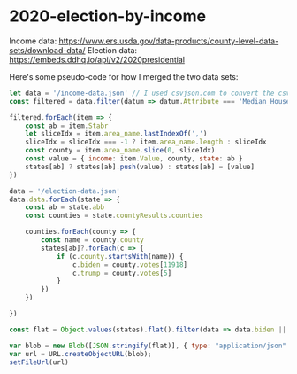 # 2020-election-by-income

Income data: https://www.ers.usda.gov/data-products/county-level-data-sets/download-data/
Election data: https://embeds.ddhq.io/api/v2/2020presidential

Here's some pseudo-code for how I merged the two data sets:

```js
let data = '/income-data.json' // I used csvjson.com to convert the csv data to json
const filtered = data.filter(datum => datum.Attribute === 'Median_Household_Income_2019')

filtered.forEach(item => {
    const ab = item.Stabr
    let sliceIdx = item.area_name.lastIndexOf(',')
    sliceIdx = sliceIdx === -1 ? item.area_name.length : sliceIdx
    const county = item.area_name.slice(0, sliceIdx)
    const value = { income: item.Value, county, state: ab }
    states[ab] ? states[ab].push(value) : states[ab] = [value]
})

data = '/election-data.json'
data.data.forEach(state => {
    const ab = state.abb
    const counties = state.countyResults.counties

    counties.forEach(county => {
        const name = county.county
        states[ab]?.forEach(c => {
            if (c.county.startsWith(name)) {
                c.biden = county.votes[11918]
                c.trump = county.votes[5]
            }
        })
    })

})

const flat = Object.values(states).flat().filter(data => data.biden || data.trump)

var blob = new Blob([JSON.stringify(flat)], { type: "application/json" });
var url = URL.createObjectURL(blob);
setFileUrl(url)
```